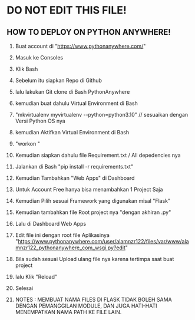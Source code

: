 # DO NOT EDIT THIS FILE!

## HOW TO DEPLOY ON PYTHON ANYWHERE!

1. Buat account di "https://www.pythonanywhere.com/"
2. Masuk ke Consoles
3. Klik Bash
4. Sebelum itu siapkan Repo di Github
5. lalu lakukan Git clone di Bash PythonAnywhere
6. kemudian buat dahulu Virtual Environment di Bash
7. "mkvirtualenv myvirtualenv --python=python3.10" // sesuaikan dengan Versi Python OS nya
8. kemudian Aktifkan Virtual Environment di Bash
9. "workon <your envrionment name>"
10. Kemudian siapkan dahulu file Requirement.txt / All depedencies nya
11. Jalankan di Bash "pip install -r requirements.txt"
12. Kemudian Tambahkan "Web Apps" di Dashboard
13. Untuk Account Free hanya bisa menambahkan 1 Project Saja
14. Kemudian Pilih sesuai Framework yang digunakan misal "Flask"
15. Kemudian tambahkan file Root project nya "dengan akhiran .py"
16. Lalu di Dashboard Web Apps
17. Edit file ini dengan root file Aplikasinya "https://www.pythonanywhere.com/user/alamnzr122/files/var/www/alamnzr122_pythonanywhere_com_wsgi.py?edit"
18. Bila sudah sesuai Upload ulang file nya karena tertimpa saat buat project
19. lalu Klik "Reload"
20. Selesai

21. NOTES : MEMBUAT NAMA FILES DI FLASK TIDAK BOLEH SAMA DENGAN PEMANGGILAN MODULE, DAN JUGA HATI-HATI MENEMPATKAN NAMA PATH KE FILE LAIN.

 